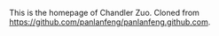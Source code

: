 This is the homepage of Chandler Zuo. Cloned from https://github.com/panlanfeng/panlanfeng.github.com.
